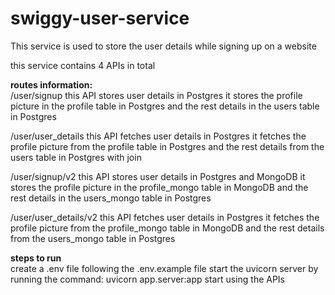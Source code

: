 # swiggy-user-service

This service is used to store the user details while signing up on a website

this service contains 4 APIs in total

**routes information:**
<br/>
/user/signup
this API stores user details in Postgres
it stores the profile picture in the profile table in Postgres and the rest details in the users table in Postgres

/user/user_details
this API fetches user details in Postgres
it fetches the profile picture from the profile table in Postgres and the rest details from the users table in Postgres with join

/user/signup/v2
this API stores user details in Postgres and MongoDB
it stores the profile picture in the profile_mongo table in MongoDB and the rest details in the users_mongo table in Postgres

/user/user_details/v2
this API fetches user details in Postgres
it fetches the profile picture from the profile_mongo table in MongoDB and the rest details from the users_mongo table in Postgres


**steps to run**
<br/>
create a .env file following the .env.example file
start the uvicorn server by running the command: uvicorn app.server:app
start using the APIs
